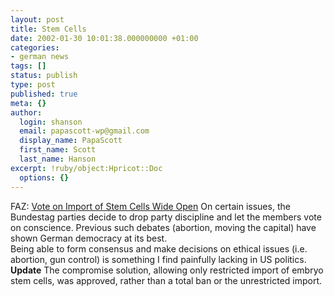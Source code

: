 ```yaml
---
layout: post
title: Stem Cells
date: 2002-01-30 10:01:38.000000000 +01:00
categories:
- german news
tags: []
status: publish
type: post
published: true
meta: {}
author:
  login: shanson
  email: papascott-wp@gmail.com
  display_name: PapaScott
  first_name: Scott
  last_name: Hanson
excerpt: !ruby/object:Hpricot::Doc
  options: {}
---
```

<p>FAZ: <a href="http://www.faz.com/IN/INtemplates/eFAZ/docmain.asp?rub={B1311FCC-FBFB-11D2-B228-00105A9CAF88}&amp;doc={46B7DD8B-428B-4BD1-B3BE-F32E715A6395}">Vote on Import of Stem Cells Wide Open</a> On certain issues, the Bundestag parties decide to drop party discipline and let the members vote on conscience. Previous such debates (abortion, moving the capital) have shown German democracy at its best.<br />
Being able to form consensus and make decisions on ethical issues (i.e. abortion, gun control) is something I find painfully lacking in US politics.<br />
<b>Update</b> The compromise solution, allowing only restricted import of embryo stem cells, was approved, rather than a total ban or the unrestricted import.</p>
